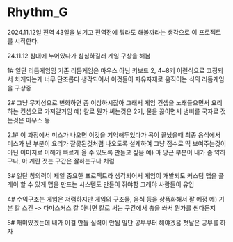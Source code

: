 # Rhythm_G
2024.11.12일 전역 43일을 남기고 전역전에 뭐라도 해볼까라는 생각으로 이 프로젝트를 시작한다.

24.11.12 침대에 누어있다가 심심하길래 게임 구상을 해봄

1# 일단 리듬게임임 기존 리듬게임은 마우스 아님 키보드 2, 4~8키 이런식으로 고정되서 치게되는게 너무 단조롭다 생각되어서 이것들이 자유자재로 움직이는 식의 리듬게임을 구상중

2# 그냥 무지성으로 변화하면 좀 이상하시잖아 그래서 게임 컨셉을 노래들으면서 요리하는 컨셉으로 가져갈거임 예) 칼로 뭔가 써는것은 2키, 물을 끓이면서 냄비를 국자로 젓는것은 마우스 등

2.1# 이 과정에서 미스가 나오면 이것을 기억해두었다가 곡이 끝났을때 최종 음식에서 미스가 난 부분이 요리가 잘못된것처럼 나오도록 설계하여 
     그냥 점수로 띡 보여주는것이 아닌 이미지로 이해가 빠르게 올 수 있도록 만들고 싶음 예) 아 당근 부분이 내가 좀 약하구나, 아 계란 젓는 구간은 잘하는구나 처럼

3# 일단 창의력이 제일 중요한 프로젝트라 생각되어서 게임이 개발되도 커스텀 맵을 플레이 할 수 있게 맵을 만드는 시스템도 만들어 줘야함 그래야 사람들이 유입

4# 수익구조는 게임은 저렴하지만 게임의 구조물, 음식 등을 상품화해서 팔 예정 예) 기본 칼 스킨 -> 다마스커스 칼 아니면 칼로 써는 구간에서 총을 쏴서 뭔가를 썬다든지

5# 재미있겠는데 내가 이걸 만들 실력이 안됨 일단 공부부터 해야겠음 첫날은 공부를 하자

